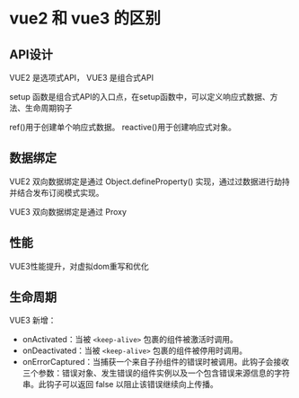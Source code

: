# vue2 和 vue3 的区别

## API设计
VUE2 是选项式API，
VUE3 是组合式API

setup 函数是组合式API的入口点，在setup函数中，可以定义响应式数据、方法、生命周期钩子

ref()用于创建单个响应式数据。
reactive()用于创建响应式对象。

## 数据绑定
VUE2 双向数据绑定是通过 Object.defineProperty() 实现，通过过数据进行劫持并结合发布订阅模式实现。

VUE3 双向数据绑定是通过 Proxy

## 性能
VUE3性能提升，对虚拟dom重写和优化

## 生命周期
VUE3 新增：
- onActivated：当被 `<keep-alive>` 包裹的组件被激活时调用。
- onDeactivated：当被 `<keep-alive>` 包裹的组件被停用时调用。
- onErrorCaptured：当捕获一个来自子孙组件的错误时被调用。此钩子会接收三个参数：错误对象、发生错误的组件实例以及一个包含错误来源信息的字符串。此钩子可以返回 false 以阻止该错误继续向上传播。